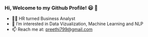 ### Hi, Welcome to my Github Profile! 😃 👋

- 👩‍🎓 HR turned Business Analyst
- 🔭 I’m interested in Data Vizualization, Machine Learning and NLP
- 📫 Reach me at: preethi799@gmail.com

<!--
**preethi799/preethi799** is a ✨ _special_ ✨ repository because its `README.md` (this file) appears on your GitHub profile.

Here are some ideas to get you started:

- 🔭 I’m interested in Data Vizualization, Machine Learning and NLP
- 👩‍🎓 HR turned Business Analyst
- 📫 How to reach me: preethi799@gmail.com


